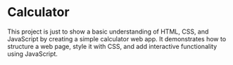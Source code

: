 # Calculator
This project is just to show a basic understanding of HTML, CSS, and JavaScript by creating a simple calculator web app. It demonstrates how to structure a web page, style it with CSS, and add interactive functionality using JavaScript.

